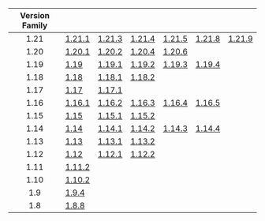| Version Family | | | | | | |
|:---:|---|---|---|---|---|---|
| 1.21 | [1.21.1](https://github.com/BaldGang/spigot-build/releases/download/20251010/spigot-1.21.1.jar) | [1.21.3](https://github.com/BaldGang/spigot-build/releases/download/20251010/spigot-1.21.3.jar) | [1.21.4](https://github.com/BaldGang/spigot-build/releases/download/20251010/spigot-1.21.4.jar) | [1.21.5](https://github.com/BaldGang/spigot-build/releases/download/20251010/spigot-1.21.5.jar) | [1.21.8](https://github.com/BaldGang/spigot-build/releases/download/20251010/spigot-1.21.8.jar) | [1.21.9](https://github.com/BaldGang/spigot-build/releases/download/20251010/spigot-1.21.9.jar) |
| 1.20 | [1.20.1](https://github.com/BaldGang/spigot-build/releases/download/20251010/spigot-1.20.1.jar) | [1.20.2](https://github.com/BaldGang/spigot-build/releases/download/20251010/spigot-1.20.2.jar) | [1.20.4](https://github.com/BaldGang/spigot-build/releases/download/20251010/spigot-1.20.4.jar) | [1.20.6](https://github.com/BaldGang/spigot-build/releases/download/20251010/spigot-1.20.6.jar) | | |
| 1.19 | [1.19](https://github.com/BaldGang/spigot-build/releases/download/20251010/spigot-1.19.jar) | [1.19.1](https://github.com/BaldGang/spigot-build/releases/download/20251010/spigot-1.19.1.jar) | [1.19.2](https://github.com/BaldGang/spigot-build/releases/download/20251010/spigot-1.19.2.jar) | [1.19.3](https://github.com/BaldGang/spigot-build/releases/download/20251010/spigot-1.19.3.jar) | [1.19.4](https://github.com/BaldGang/spigot-build/releases/download/20251010/spigot-1.19.4.jar) | |
| 1.18 | [1.18](https://github.com/BaldGang/spigot-build/releases/download/20251010/spigot-1.18.jar) | [1.18.1](https://github.com/BaldGang/spigot-build/releases/download/20251010/spigot-1.18.1.jar) | [1.18.2](https://github.com/BaldGang/spigot-build/releases/download/20251010/spigot-1.18.2.jar) | | | |
| 1.17 | [1.17](https://github.com/BaldGang/spigot-build/releases/download/20251010/spigot-1.17.jar) | [1.17.1](https://github.com/BaldGang/spigot-build/releases/download/20251010/spigot-1.17.1.jar) | | | | |
| 1.16 | [1.16.1](https://github.com/BaldGang/spigot-build/releases/download/20251010/spigot-1.16.1.jar) | [1.16.2](https://github.com/BaldGang/spigot-build/releases/download/20251010/spigot-1.16.2.jar) | [1.16.3](https://github.com/BaldGang/spigot-build/releases/download/20251010/spigot-1.16.3.jar) | [1.16.4](https://github.com/BaldGang/spigot-build/releases/download/20251010/spigot-1.16.4.jar) | [1.16.5](https://github.com/BaldGang/spigot-build/releases/download/20251010/spigot-1.16.5.jar) | |
| 1.15 | [1.15](https://github.com/BaldGang/spigot-build/releases/download/20251010/spigot-1.15.jar) | [1.15.1](https://github.com/BaldGang/spigot-build/releases/download/20251010/spigot-1.15.1.jar) | [1.15.2](https://github.com/BaldGang/spigot-build/releases/download/20251010/spigot-1.15.2.jar) | | | |
| 1.14 | [1.14](https://github.com/BaldGang/spigot-build/releases/download/20251010/spigot-1.14.jar) | [1.14.1](https://github.com/BaldGang/spigot-build/releases/download/20251010/spigot-1.14.1.jar) | [1.14.2](https://github.com/BaldGang/spigot-build/releases/download/20251010/spigot-1.14.2.jar) | [1.14.3](https://github.com/BaldGang/spigot-build/releases/download/20251010/spigot-1.14.3.jar) | [1.14.4](https://github.com/BaldGang/spigot-build/releases/download/20251010/spigot-1.14.4.jar) | |
| 1.13 | [1.13](https://github.com/BaldGang/spigot-build/releases/download/20251010/spigot-1.13.jar) | [1.13.1](https://github.com/BaldGang/spigot-build/releases/download/20251010/spigot-1.13.1.jar) | [1.13.2](https://github.com/BaldGang/spigot-build/releases/download/20251010/spigot-1.13.2.jar) | | | |
| 1.12 | [1.12](https://github.com/BaldGang/spigot-build/releases/download/20251010/spigot-1.12.jar) | [1.12.1](https://github.com/BaldGang/spigot-build/releases/download/20251010/spigot-1.12.1.jar) | [1.12.2](https://github.com/BaldGang/spigot-build/releases/download/20251010/spigot-1.12.2.jar) | | | |
| 1.11 | [1.11.2](https://github.com/BaldGang/spigot-build/releases/download/20251010/spigot-1.11.2.jar) | | | | | |
| 1.10 | [1.10.2](https://github.com/BaldGang/spigot-build/releases/download/20251010/spigot-1.10.2.jar) | | | | | |
| 1.9 | [1.9.4](https://github.com/BaldGang/spigot-build/releases/download/20251010/spigot-1.9.4.jar) | | | | | |
| 1.8 | [1.8.8](https://github.com/BaldGang/spigot-build/releases/download/20251010/spigot-1.8.8.jar) | | | | | |

